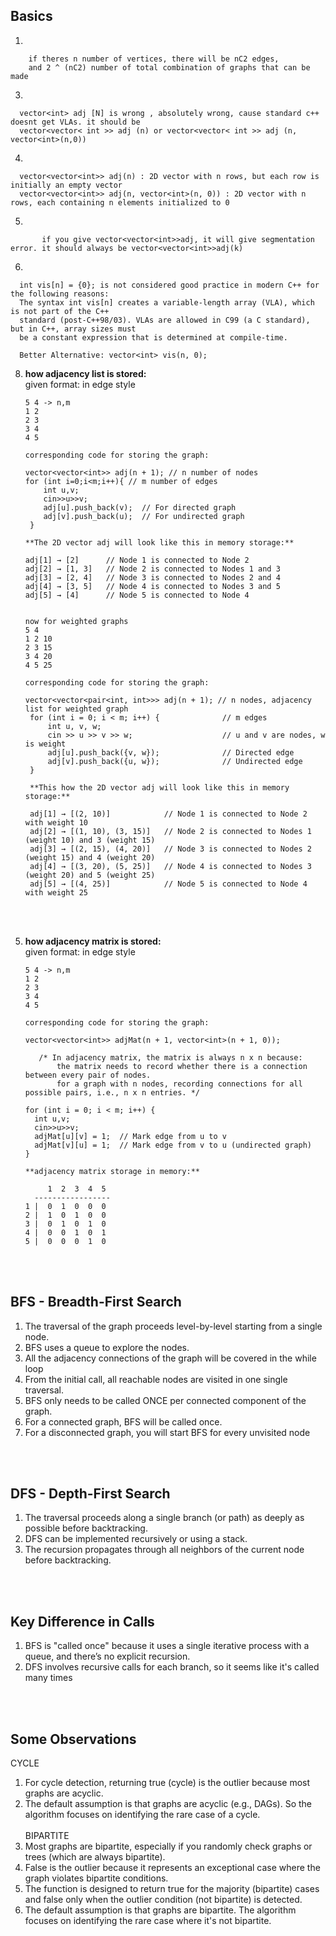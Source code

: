 ## Basics
1.

        if theres n number of vertices, there will be nC2 edges,
        and 2 ^ (nC2) number of total combination of graphs that can be made 

3.

      vector<int> adj [N] is wrong , absolutely wrong, cause standard c++ doesnt get VLAs. it should be 
      vector<vector< int >> adj (n) or vector<vector< int >> adj (n, vector<int>(n,0))

4.

      vector<vector<int>> adj(n) : 2D vector with n rows, but each row is initially an empty vector
      vector<vector<int>> adj(n, vector<int>(n, 0)) : 2D vector with n rows, each containing n elements initialized to 0

5.   

           if you give vector<vector<int>>adj, it will give segmentation error. it should always be vector<vector<int>>adj(k)
6.

      int vis[n] = {0}; is not considered good practice in modern C++ for the following reasons:   
      The syntax int vis[n] creates a variable-length array (VLA), which is not part of the C++     
      standard (post-C++98/03). VLAs are allowed in C99 (a C standard), but in C++, array sizes must 
      be a constant expression that is determined at compile-time.

      Better Alternative: vector<int> vis(n, 0);

8. **how adjacency list is stored:** <br>
   given format: in edge style <br>
   
       5 4 -> n,m 
       1 2 
       2 3 
       3 4 
       4 5

       corresponding code for storing the graph:
       
       vector<vector<int>> adj(n + 1); // n number of nodes
       for (int i=0;i<m;i++){ // m number of edges 
           int u,v; 
           cin>>u>>v;  
           adj[u].push_back(v);  // For directed graph 
           adj[v].push_back(u);  // For undirected graph
        }
   
       **The 2D vector adj will look like this in memory storage:**

       adj[1] → [2]      // Node 1 is connected to Node 2
       adj[2] → [1, 3]   // Node 2 is connected to Nodes 1 and 3
       adj[3] → [2, 4]   // Node 3 is connected to Nodes 2 and 4
       adj[4] → [3, 5]   // Node 4 is connected to Nodes 3 and 5
       adj[5] → [4]      // Node 5 is connected to Node 4


       now for weighted graphs
       5 4
       1 2 10  
       2 3 15  
       3 4 20  
       4 5 25

       corresponding code for storing the graph:

       vector<vector<pair<int, int>>> adj(n + 1); // n nodes, adjacency list for weighted graph
        for (int i = 0; i < m; i++) {              // m edges
            int u, v, w;
            cin >> u >> v >> w;                    // u and v are nodes, w is weight
            adj[u].push_back({v, w});              // Directed edge
            adj[v].push_back({u, w});              // Undirected edge
        }

        **This how the 2D vector adj will look like this in memory storage:**

        adj[1] → [(2, 10)]            // Node 1 is connected to Node 2 with weight 10
        adj[2] → [(1, 10), (3, 15)]   // Node 2 is connected to Nodes 1 (weight 10) and 3 (weight 15)
        adj[3] → [(2, 15), (4, 20)]   // Node 3 is connected to Nodes 2 (weight 15) and 4 (weight 20)
        adj[4] → [(3, 20), (5, 25)]   // Node 4 is connected to Nodes 3 (weight 20) and 5 (weight 25)
        adj[5] → [(4, 25)]            // Node 5 is connected to Node 4 with weight 25



           


<br> <br>

5. **how adjacency matrix is stored:** <br>
   given format: in edge style <br>
   
   
       5 4 -> n,m 
       1 2 
       2 3 
       3 4 
       4 5

       corresponding code for storing the graph:
       
       vector<vector<int>> adjMat(n + 1, vector<int>(n + 1, 0));
   
          /* In adjacency matrix, the matrix is always n x n because:
              the matrix needs to record whether there is a connection between every pair of nodes.
              for a graph with n nodes, recording connections for all possible pairs, i.e., n x n entries. */

       for (int i = 0; i < m; i++) {
         int u,v;
         cin>>u>>v; 
         adjMat[u][v] = 1;  // Mark edge from u to v
         adjMat[v][u] = 1;  // Mark edge from v to u (undirected graph)
       }
   
       **adjacency matrix storage in memory:**

            1  2  3  4  5
         -----------------
       1 |  0  1  0  0  0
       2 |  1  0  1  0  0
       3 |  0  1  0  1  0
       4 |  0  0  1  0  1
       5 |  0  0  0  1  0



<br> <br>


## BFS - Breadth-First Search

1. The traversal of the graph proceeds level-by-level starting from a single node.
2. BFS uses a queue to explore the nodes.
3. All the adjacency connections of the graph will be covered in the while loop
4. From the initial call, all reachable nodes are visited in one single traversal.
5. BFS only needs to be called ONCE per connected component of the graph.
6. For a connected graph, BFS will be called once.
7. For a disconnected graph, you will start BFS for every unvisited node


<br> <br>

## DFS - Depth-First Search

1. The traversal proceeds along a single branch (or path) as deeply as possible before backtracking.
2. DFS can be implemented recursively or using a stack.
3. The recursion propagates through all neighbors of the current node before backtracking.

<br> <br>

## Key Difference in Calls
1. BFS is "called once" because it uses a single iterative process with a queue, and there’s no explicit recursion.
2. DFS involves recursive calls for each branch, so it seems like it's called many times

<br> <br>

## Some Observations
 CYCLE <br>
1. For cycle detection, returning true (cycle) is the outlier because most graphs are acyclic.
2. The default assumption is that graphs are acyclic (e.g., DAGs). So the algorithm focuses on identifying the rare case of a cycle.
<br> <br>
BIPARTITE <br>
1. Most graphs are bipartite, especially if you randomly check graphs or trees (which are always bipartite).
2. False is the outlier because it represents an exceptional case where the graph violates bipartite conditions.
3. The function is designed to return true for the majority (bipartite) cases and false only when the outlier condition (not bipartite) is detected.
4. The default assumption is that graphs are bipartite. The algorithm focuses on identifying the rare case where it's not bipartite.



<br> <br>

